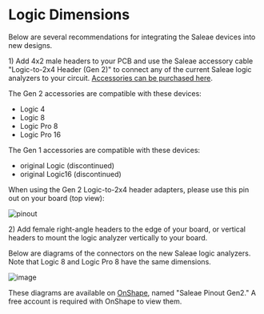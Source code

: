 # Logic Dimensions

Below are several recommendations for integrating the Saleae devices into new designs.

1\) Add 4x2 male headers to your PCB and use the Saleae accessory cable "Logic-to-2x4 Header \(Gen 2\)" to connect any of the current Saleae logic analyzers to your circuit. [Accessories can be purchased here](https://www.saleae.com/accessories).

The Gen 2 accessories are compatible with these devices:

* Logic 4
* Logic 8
* Logic Pro 8
* Logic Pro 16

The Gen 1 accessories are compatible with these devices:

* original Logic \(discontinued\)
* original Logic16 \(discontinued\)

When using the Gen 2 Logic-to-2x4 header adapters, please use this pin out on your board \(top view\):

![pinout](https://trello-attachments.s3.amazonaws.com/55f0ad9685db3c82f0f3aeba/5695c29055857cc7e20b14b7/b96785c888396b0033481478ec0e4f36/pcb-connector.png)

2\) Add female right-angle headers to the edge of your board, or vertical headers to mount the logic analyzer vertically to your board.

Below are diagrams of the connectors on the new Saleae logic analyzers. Note that Logic 8 and Logic Pro 8 have the same dimensions.

![image](https://trello-attachments.s3.amazonaws.com/5695c29055857cc7e20b14b7/1256x789/1aed537fb698a14b0f3c77e4a48ddda7/board_layout_detail.png)

These diagrams are available on [OnShape](http://www.onshape.com), named "Saleae Pinout Gen2." A free account is required with OnShape to view them.

